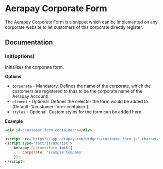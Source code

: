 # Aerapay Corporate Form

The Aerapay Corporate Form is a snippet which can be implemented on any corporate website to let customers of this corporate directly register.

## Documentation

### init(options)

Initializes the corporate form.

__Options__

* `corporate` - Mandatory. Defines the name of the corporate, which the customers are registered to (has to be the corporate name of the Aerapay Account)
* `element` - Optional. Defines the selector the form would be added to (Default: '#customer-form-container')
* `styles` - Optional. Custom styles for the form can be added here

__Example__

```html
<div id="customer-form-container"></div>

<script src="https://app.aerapay.com/widgets/customer-form.js" charset="utf-8"></script>
<script type='text/javascript'>
    Aerapay.CustomerForm.init({
        corporate: 'Example Company'
    });
</script>
```
